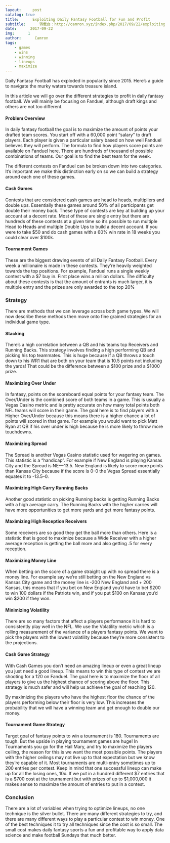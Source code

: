 ```yaml
---
layout:     post
catalog: true
title:      Exploiting Daily Fantasy Football for Fun and Profit
subtitle:      转载自：http://camron.xyz/index.php/2017/09/22/exploiting-daily-fantasy-football-for-fun-and-profit/
date:      2017-09-22
img:      1
author:      Camron
tags:
    - games
    - wins
    - winning
    - lineups
    - maximize
---
```











Daily Fantasy Football has exploded in popularity since 2015. Here’s a guide to navigate the murky waters towards treasure island.





In this article we will go over the different strategies to profit in daily fantasy football. We will mainly be focusing on Fanduel, although draft kings and others are not too different.

#### Problem Overview

In daily fantasy football the goal is to maximize the amount of points your drafted team scores. You start off with a 60,000 point “salary” to draft players. Each player is given a particular salary based on how well Fanduel believes they will perform. The formula to find how players score points are available on Fanduel here. There are hundreds of thousand of possible combinations of teams. Our goal is to find the best team for the week.

The different contests on Fanduel can be broken down into two categories. It’s important we make this distinction early on so we can build a strategy around each one of these games.

#### Cash Games

Contests that are considered cash games are head to heads, multipliers and double ups. Essentially these games around 50% of all participants get double their money back. These type of contests are key at building up your account at a decent rate. Most of these are single entry but there are hundreds of these contests at a given time so it’s possible to run multiple Head to Heads and multiple Double Ups to build a decent account. If you were to take $50 and do cash games with a 60% win rate in 18 weeks you could clear over $100k.

#### Tournament Games

These are the biggest drawing events of all Daily Fantasy Football. Every week a millionaire is made in these contests. They’re heavily weighted towards the top positions. For example, Fanduel runs a single weekly contest with a $7 buy in. First place wins a million dollars. The difficulty about these contests is that the amount of entrants is much larger, it is multiple entry and the prizes are only awarded to the top 20%

### Strategy

There are methods that we can leverage across both game types. We will now describe these methods then move onto fine grained strategies for an individual game type.

#### Stacking

There’s a high correlation between a QB and his teams top Receivers and Running Backs. This strategy involves finding a high performing QB and picking his top teammates. This is huge because if a QB throws a touch down to his WR1 that are both on your team that is 10.5 points not including the yards! That could be the difference between a $100 prize and a $1000 prize.

#### Maximizing Over Under

In fantasy, points on the scoreboard equal points for your fantasy team. The Over/Under is the combined score of both teams in a game. This is usually a Vegas Casino metric and is pretty accurate on how many total points both NFL teams will score in their game. The goal here is to find players with a Higher Over/Under because this means there is a higher chance a lot of points will scored in that game. For example you would want to pick Matt Ryan at QB if his over under is high because he is more likely to throw more touchdowns.

#### Maximizing Spread

The Spread is another Vegas Casino statistic used for wagering on games. This statistic is a “handicap”. For example if New England is playing Kansas City and the Spread is NE — 13.5. New England is likely to score more points than Kansas City because if the score is 0–0 the Vegas Spread essentially equates it to -13.5–0.

#### Maximizing High Carry Running Backs

Another good statistic on picking Running backs is getting Running Backs with a high average carry. The Running Backs with the higher carries will have more opportunities to get more yards and get more fantasy points.

#### Maximizing High Reception Receivers

Some receivers are so good they get the ball more than others. Here is a statistic that is good to maximize because a Wide Receiver with a higher average reception is getting the ball more and also getting .5 for every reception.

#### Maximizing Money Line

When betting on the score of a game straight up with no spread there is a money line. For example say we’re still betting on the New England vs Kansas City game and the money line is -200 New England and + 200 Kansas, this means that if you bet on New England you’d have to bet $200 to win 100 dollars if the Patriots win, and if you put $100 on Kansas you’d win $200 if they won.

#### Minimizing Volatility

There are so many factors that affect a players performance it is hard to consistently play well in the NFL. We use the Volatility metric which is a rolling measurement of the variance of a players fantasy points. We want to pick the players with the lowest volatility because they’re more consistent to the projections.

#### Cash Game Strategy

With Cash Games you don’t need an amazing lineup or even a great lineup you just need a good lineup. This means to win this type of contest we are shooting for a 120 on Fanduel. The goal here is to maximize the floor of all players to give us the highest chance of scoring above the floor. This strategy is much safer and will help us achieve the goal of reaching 120.

By maximizing the players who have the highest floor the chance of the players performing below their floor is very low. This increases the probability that we will have a winning team and get enough to double our money.

#### Tournament Game Strategy

Target goal of fantasy points to win a tournament is 180. Tournaments are tough. But the upside in playing tournament games are huge! In Tournaments you go for the Hail Mary, and try to maximize the players ceiling, the reason for this is we want the most possible points. The players with the higher ceilings may not live up to that expectation but we know they’re capable of it. Most tournaments are multi-entry sometimes up to 200 entries per contest. Keep in mind that one successful lineup can make up for all the losing ones, 10x. If we put in a hundred different $7 entries that is a $700 cost at the tournament but with prizes of up to $1,000,000 it makes sense to maximize the amount of entries to put in a contest.

### Conclusion

There are a lot of variables when trying to optimize lineups, no one technique is the silver bullet. There are many different strategies to try, and there are many different ways to play a particular contest to win money. One of the best techniques it to try all techniques since the cost is so small. The small cost makes daily fantasy sports a fun and profitable way to apply data science and make football Sundays that much better.
